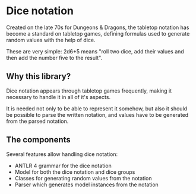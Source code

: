 # Dice notation

Created on the late 70s for Dungeons & Dragons, the tabletop notation has become a standard on tabletop games, defining formulas used to generate random values with the help of dice.

These are very simple: 2d6+5 means "roll two dice, add their values and then add the number five to the result".

## Why this library?

Dice notation appears through tabletop games frequently, making it necessary to handle it in all of it's aspects.

It is needed not only to be able to represent it somehow, but also it should be possible to parse the written notation, and values have to be generated from the parsed notation.

## The components

Several features allow handling dice notation:

- ANTLR 4 grammar for the dice notation
- Model for both the dice notation and dice groups
- Classes for generating random values from the notation
- Parser which generates model instances from the notation